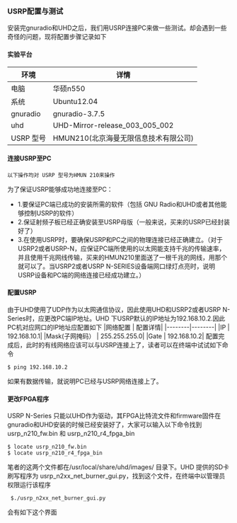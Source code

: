 ### USRP配置与测试
安装完gnuradio和UHD之后，我们用USRP连接PC来做一些测试。却会遇到一些奇怪的问题，现将配置步骤记录如下
#### 实验平台
|环境 | 详情|
|-----|-----|
|电脑 |华硕n550|
|系统 | Ubuntu12.04|
|gnuradio | gnuradio-3.7.5|
|uhd |	UHD-Mirror-release_003_005_002|
|USRP 型号 |	HMUN210(北京海曼无限信息技术有限公司)|
#### 连接USRP至PC
```
以下操作均对 USRP 型号为HMUN 210来操作
```
为了保证USRP能够成功地连接至PC：
* 1.要保证PC端已成功的安装所需的软件（包括 GNU Radio和UHD或者其他能够控制USRP的软件）
* 2.保证射频子板已经正确安装至USRP母版（一般来说，买来的USRP已经封装好了）
* 3.在使用USRP时，要确保USRP和PC之间的物理连接已经正确建立。（对于USRP2或者USRP-N，应保证PC端所使用的以太网能支持千兆的传输速率，并且使用千兆网线传输，买来的HMUN210里面送了一根千兆的网线，用那个就可以了。当USRP2或者USRP N-SERIES设备端网口绿灯点亮时，说明USRP设备和PC端的网络连接已经成功建立。）
#### 配置USRP
由于UHD使用了UDP作为以太网通信协议，因此使用UHD和USRP2或者USRP N-Series时，应更改PC端IP地址。UHD 下USRP默认的IP地址为192.168.10.2.因此PC机对应网口的IP地址应配置如下
|网络配置 | 配置详情|
|--------|--------|
|IP | 192.168.10.1|
|Mask(子网掩码） | 255.255.255.0|
|Gate | 192.168.10.2|
配置完成后，此时的有线网络应该可以与USRP连接上了，读者可以在终端中试试如下命令
```Shell
$ ping 192.168.10.2
```
如果有数据传输，就说明PC已经与USRP网络连接上了。
#### 更改FPGA程序
USRP N-Series 只能以UHD作为驱动，其FPGA比特流文件和firmware固件在gnuradio和UHD安装的时候已经安装好了，大家可以输入以下命令找到 usrp_n210_fw.bin 和 usrp_n210_r4_fpga_bin
```Shell
$ locate usrp_n210_fw.bin 
$ locate usrp_n210_r4_fpga_bin
```
笔者的这两个文件都在/usr/local/share/uhd/images/ 目录下。UHD 提供的SD卡刷写程序为 usrp_n2xx_net_burner_gui.py，找到这个文件，在终端中以管理员权限运行该程序
```Shell
 $./usrp_n2xx_net_burner_gui.py
 ```
 会有如下这个界面
